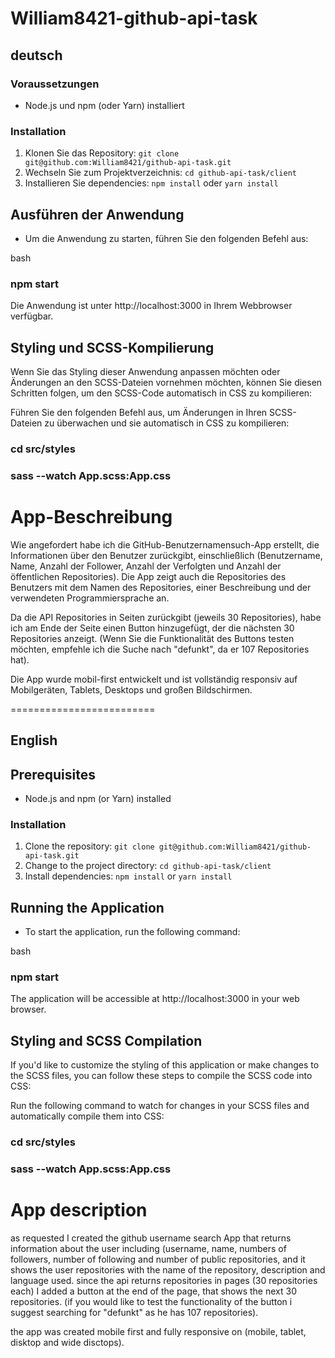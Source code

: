 # William8421-github-api-task

## deutsch

### Voraussetzungen

- Node.js und npm (oder Yarn) installiert

### Installation

1. Klonen Sie das Repository: `git clone git@github.com:William8421/github-api-task.git`
2. Wechseln Sie zum Projektverzeichnis: `cd github-api-task/client`
3. Installieren Sie dependencies: `npm install` oder `yarn install`

## Ausführen der Anwendung

- Um die Anwendung zu starten, führen Sie den folgenden Befehl aus:

bash
### npm start

Die Anwendung ist unter http://localhost:3000 in Ihrem Webbrowser verfügbar.

## Styling und SCSS-Kompilierung
Wenn Sie das Styling dieser Anwendung anpassen möchten oder Änderungen an den SCSS-Dateien vornehmen möchten,
können Sie diesen Schritten folgen, um den SCSS-Code automatisch in CSS zu kompilieren:

Führen Sie den folgenden Befehl aus, um Änderungen in Ihren SCSS-Dateien zu überwachen und sie automatisch in CSS zu kompilieren:

### cd src/styles
### sass --watch App.scss:App.css

# App-Beschreibung

Wie angefordert habe ich die GitHub-Benutzernamensuch-App erstellt, die Informationen über den Benutzer zurückgibt, einschließlich (Benutzername, Name, Anzahl der Follower, Anzahl der Verfolgten und Anzahl der öffentlichen Repositories). Die App zeigt auch die Repositories des Benutzers mit dem Namen des Repositories, einer Beschreibung und der verwendeten Programmiersprache an.

Da die API Repositories in Seiten zurückgibt (jeweils 30 Repositories), habe ich am Ende der Seite einen Button hinzugefügt, der die nächsten 30 Repositories anzeigt. (Wenn Sie die Funktionalität des Buttons testen möchten, empfehle ich die Suche nach "defunkt", da er 107 Repositories hat).

Die App wurde mobil-first entwickelt und ist vollständig responsiv auf Mobilgeräten, Tablets, Desktops und großen Bildschirmen.

=========================

## English

## Prerequisites

- Node.js and npm (or Yarn) installed

### Installation

1. Clone the repository: `git clone git@github.com:William8421/github-api-task.git`
2. Change to the project directory: `cd github-api-task/client`
3. Install dependencies: `npm install` or `yarn install`

## Running the Application

- To start the application, run the following command:

bash
### npm start

The application will be accessible at http://localhost:3000 in your web browser.

## Styling and SCSS Compilation
If you'd like to customize the styling of this application or make changes to the SCSS files,
you can follow these steps to compile the SCSS code into CSS:

Run the following command to watch for changes in your SCSS files and automatically compile them into CSS:
### cd src/styles
### sass --watch App.scss:App.css

# App description
as requested I created the github username search App that returns information about the user including (username, name, numbers of followers, number of following and number of public repositories, and it shows the user repositories with  the name of the repository, description and language used.
since the api returns repositories in pages (30 repositories each) I added a button at the end of the page, that shows the next 30 repositories.
(if you would like to test the functionality of the button i suggest searching for "defunkt" as he has 107  repositories).

the app was created mobile first and fully responsive on (mobile, tablet,  disktop and wide disctops).